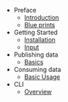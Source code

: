 - Preface
    - [Introduction](/4.0/introduction)
    - [Blue prints](/4.0/blueprints)
- Getting Started
    - [Installation](/4.0/installation)
    - [Input](/4.0/input)
- Publishing data
    - [Basics](/4.0/publishing_basics)
- Consuming data
    - [Basic Usage](/4.0/consuming_data)
- CLI
    - [Overview](/4.0/cli)
